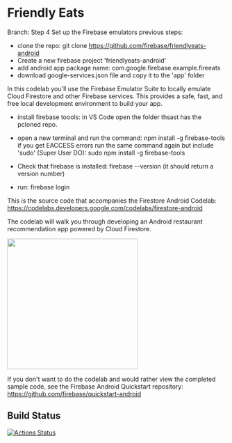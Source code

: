 # Friendly Eats

Branch: Step 4 Set up the Firebase emulators
previous steps:
- clone the repo: git clone https://github.com/firebase/friendlyeats-android
- Create a new firebase project 'friendlyeats-android'
- add android app package name: com.google.firebase.example.fireeats
- download google-services.json file and copy it to the 'app' folder

In this codelab you'll use the Firebase Emulator Suite to locally emulate Cloud Firestore and other Firebase services. This provides a safe, fast, and free local development environment to build your app.

- install firebase toools: in VS Code open the folder thsast has the pcloned repo.
- open a new terminal and run the command: npm install -g firebase-tools
if you get EACCESS errors run the same command again but include 'sudo' (Super User DO):
sudo npm install -g firebase-tools

- Check that firebase is installed: firebase --version (it should return a version number)
- run: firebase login 


This is the source code that accompanies the Firestore Android Codelab:
https://codelabs.developers.google.com/codelabs/firestore-android

The codelab will walk you through developing an Android restaurant recommendation
app powered by Cloud Firestore.

<img src="docs/home.png" width="300"/>

If you don't want to do the codelab and would rather view the completed
sample code, see the Firebase Android Quickstart repository:
https://github.com/firebase/quickstart-android

## Build Status

[![Actions Status][gh-actions-badge]][gh-actions]

[gh-actions]: https://github.com/firebase/friendlyeats-android/actions
[gh-actions-badge]: https://github.com/firebase/friendlyeats-android/workflows/Android%20CI/badge.svg
